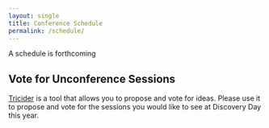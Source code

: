 ```yaml
---
layout: single
title: Conference Schedule
permalink: /schedule/
---
```


A schedule is forthcoming

## Vote for Unconference Sessions
[Tricider](https://www.tricider.com/brainstorming/2XiGTtmZlRZ;jsessionid=QjDEvLvfyiYsr3ltIBNccA) is a tool that allows you to propose and vote for ideas. Please use it to propose and vote for the sessions you would like to see at Discovery Day this year.
